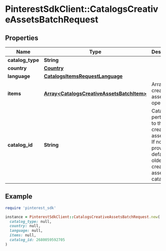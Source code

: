# PinterestSdkClient::CatalogsCreativeAssetsBatchRequest

## Properties

| Name | Type | Description | Notes |
| ---- | ---- | ----------- | ----- |
| **catalog_type** | **String** |  |  |
| **country** | [**Country**](Country.md) |  |  |
| **language** | [**CatalogsItemsRequestLanguage**](CatalogsItemsRequestLanguage.md) |  |  |
| **items** | [**Array&lt;CatalogsCreativeAssetsBatchItem&gt;**](CatalogsCreativeAssetsBatchItem.md) | Array with creative assets item operations |  |
| **catalog_id** | **String** | Catalog id pertaining to the creative assets item. If not provided, default to oldest creative assets catalog | [optional] |

## Example

```ruby
require 'pinterest_sdk'

instance = PinterestSdkClient::CatalogsCreativeAssetsBatchRequest.new(
  catalog_type: null,
  country: null,
  language: null,
  items: null,
  catalog_id: 2680059592705
)
```

